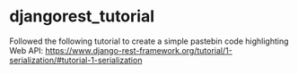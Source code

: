 # djangorest_tutorial
Followed the following tutorial to create a simple pastebin code highlighting Web API: https://www.django-rest-framework.org/tutorial/1-serialization/#tutorial-1-serialization
